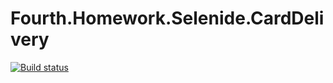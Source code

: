 # Fourth.Homework.Selenide.CardDelivery
[![Build status](https://ci.appveyor.com/api/projects/status/oaw2qyaxvcaqhiul/branch/main?svg=true)](https://ci.appveyor.com/project/Andrey-Shelikhanov/fourth-homework-selenide-carddelivery/branch/main)
